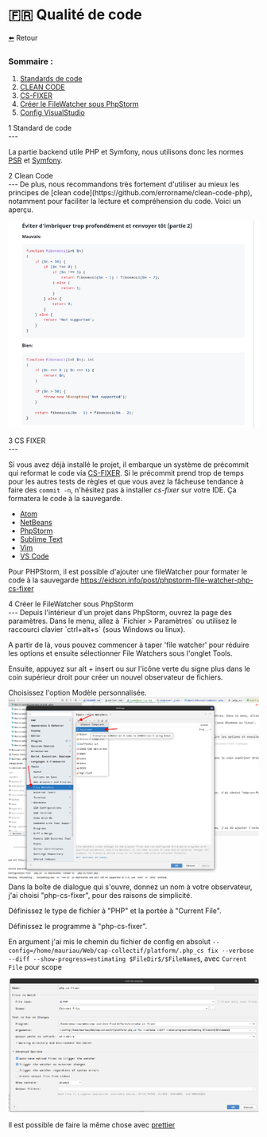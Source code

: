 # <div id="codeq"></div> 🇫🇷 Qualité de code

[⬅️](../README.md) Retour

### Sommaire :
1. [Standards de code](#standard)
2. [CLEAN CODE](#cleanCode)
3. [CS-FIXER](#csfixer)
4. [Créer le FileWatcher sous PhpStorm](#filewatcher)
5. [Config VisualStudio](https://blog.theodo.com/2019/07/vscode-php-development/)

<div id="standard">1 Standard de code</div>
---

La partie backend utile PHP et Symfony, nous utilisons donc les normes [PSR](https://www.php-fig.org/psr/psr-12/) et [Symfony](https://symfony.com/doc/current/contributing/code/standards.html).

<div id="cleanCode">2 Clean Code</div>
---
De plus, nous recommandons très fortement d'utiliser au mieux les principes de [clean code](https://github.com/errorname/clean-code-php), notamment pour faciliter la lecture et compréhension du code. Voici un aperçu. 

![](cleandecode.png)

<div id="csfixer">3 CS FIXER</div>
---

Si vous avez déjà installé le projet, il embarque un système de précommit qui reformat le code via [CS-FIXER](https://github.com/PHP-CS-Fixer/PHP-CS-Fixer). Si le précommit prend trop de temps pour les autres tests de règles et que vous avez la fâcheuse tendance à faire des `commit -n`, n'hésitez pas à installer _cs-fixer_ sur votre IDE. Ça formatera le code à la sauvegarde.

* [Atom](https://github.com/Glavin001/atom-beautify)
* [NetBeans](https://plugins.netbeans.apache.org/catalogue/?id=36)
* [PhpStorm](https://www.jetbrains.com/help/phpstorm/using-php-cs-fixer.html)
* [Sublime Text](https://github.com/benmatselby/sublime-phpcs)
* [Vim](https://github.com/stephpy/vim-php-cs-fixer)
* [VS Code](https://github.com/junstyle/vscode-php-cs-fixer)

Pour PHPStorm, il est possible d'ajouter une fileWatcher pour formater le code à la sauvegarde
https://eidson.info/post/phpstorm-file-watcher-php-cs-fixer

<div id="filewatcher">4 Créer le FileWatcher sous PhpStorm</div>
---
Depuis l'intérieur d'un projet dans PhpStorm, ouvrez la page des paramètres. Dans le menu, allez à `Fichier > Paramètres` ou utilisez le raccourci clavier `ctrl+alt+s` (sous Windows ou linux).

A partir de là, vous pouvez commencer à taper 'file watcher' pour réduire les options et ensuite sélectionner File Watchers sous l'onglet Tools.

Ensuite, appuyez sur alt + insert ou sur l'icône verte du signe plus dans le coin supérieur droit pour créer un nouvel observateur de fichiers.

Choisissez l'option Modèle personnalisée.
![](filewatcher.png)
Dans la boîte de dialogue qui s'ouvre, donnez un nom à votre observateur, j'ai choisi "php-cs-fixer", pour des raisons de simplicité.

Définissez le type de fichier à "PHP" et la portée à "Current File".

Définissez le programme à "php-cs-fixer". 

En argument j'ai mis le chemin du fichier de config en absolut
`--config=/home/mauriau/Web/cap-collectif/platform/.php_cs fix --verbose --diff --show-progress=estimating $FileDir$/$FileName$`, avec `Current File` pour scope

![](fileWatcher2.png)

Il est possible de faire la même chose avec [prettier](https://medium.com/@dyanagi/format-with-prettier-on-save-in-intellij-based-ides-webstorm-451e0c69bab1)

